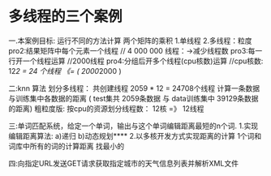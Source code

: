 # 多线程的三个案例

一.本案例目标: 运行不同的方法计算 两个矩阵的乘积
    1.单线程
    2.多线程：粒度
        pro2:结果矩阵中每个元素一个线程  // 4 000 000 线程：->减少线程数
        pro3:每一行开一个线程运算   //2000线程
        pro4:分组后开多个线程(cpu核数)运算  //cpu核数: 12*2 = 24 个线程 《= (  2000*2000 )

二:knn 算法
    划分多线程： 共创建线程 2059 * 12 = 24708个线程
    计算一条数据与训练集中各数据的距离 ( test集共 2059条数据  与 data训练集中 39129条数据的距离)
    粗粒度版: 按cpu的资源划分线程数：  12核  =》 12线程

三:单词匹配系统，给定一个单词，输出与这个单词编辑距离最短的n个词.
    1.实现编辑距离算法:  a)递归    b)动态规划****
    2.以多核开发方式实现距离的计算
        1个词和词库中所有的词的计算距离  找最小的

四:向指定URL发送GET请求获取指定城市的天气信息列表并解析XML文件
   


